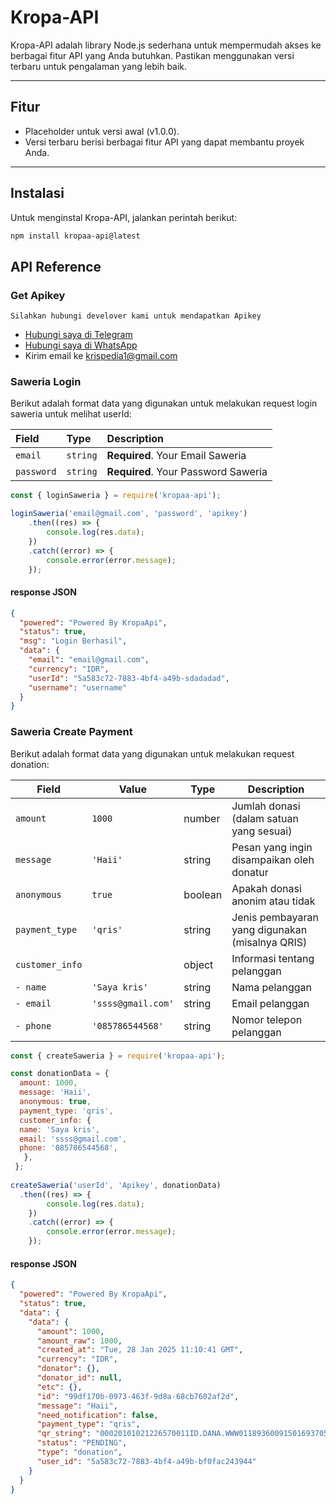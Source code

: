 # Kropa-API

Kropa-API adalah library Node.js sederhana untuk mempermudah akses ke berbagai fitur API yang Anda butuhkan. Pastikan menggunakan versi terbaru untuk pengalaman yang lebih baik.

---

## **Fitur**
- Placeholder untuk versi awal (v1.0.0).
- Versi terbaru berisi berbagai fitur API yang dapat membantu proyek Anda.

---

## **Instalasi**
Untuk menginstal Kropa-API, jalankan perintah berikut:

```sh
npm install kropaa-api@latest
```

## API Reference

### Get Apikey
`Silahkan hubungi develover kami untuk mendapatkan Apikey`
- [Hubungi saya di Telegram](https://t.me/csegenix21)  
- [Hubungi saya di WhatsApp](https://wa.me/62882007324217)  
- Kirim email ke [krispedia1@gmail.com](mailto:krispedia1@gmail.com)

###  Saweria Login
Berikut adalah format data yang digunakan untuk melakukan request login saweria untuk melihat userId:

| Field | Type     | Description                |
| :-------- | :------- | :------------------------- |
| `email` | `string` | **Required**. Your Email Saweria |
| `password` | `string` | **Required**. Your Password Saweria |
```javascript 
const { loginSaweria } = require('kropaa-api');

loginSaweria('email@gmail.com', 'password', 'apikey')
    .then((res) => {
        console.log(res.data);
    })
    .catch((error) => {
        console.error(error.message);
    });
```
#### response JSON
```json
{
  "powered": "Powered By KropaApi",
  "status": true,
  "msg": "Login Berhasil",
  "data": {
    "email": "email@gmail.com",
    "currency": "IDR",
    "userId": "5a583c72-7883-4bf4-a49b-sdadadad",
    "username": "username"
  }
}
```
###  Saweria Create Payment

Berikut adalah format data yang digunakan untuk melakukan request donation:

| Field            | Value                   | Type       | Description                                               |
|------------------|-------------------------|------------|-----------------------------------------------------------|
| `amount`         | `1000`                  | number     | Jumlah donasi (dalam satuan yang sesuai)                  |
| `message`        | `'Haii'`                | string     | Pesan yang ingin disampaikan oleh donatur                 |
| `anonymous`      | `true`                  | boolean    | Apakah donasi anonim atau tidak                           |
| `payment_type`   | `'qris'`                | string     | Jenis pembayaran yang digunakan (misalnya QRIS)           |
| `customer_info`  |                         | object     | Informasi tentang pelanggan                               |
| `- name`         | `'Saya kris'`           | string     | Nama pelanggan                                            |
| `- email`        | `'ssss@gmail.com'`      | string     | Email pelanggan                                           |
| `- phone`        | `'085786544568'`        | string     | Nomor telepon pelanggan                                   |

```javascript
const { createSaweria } = require('kropaa-api');

const donationData = {
  amount: 1000,
  message: 'Haii',
  anonymous: true,
  payment_type: 'qris',
  customer_info: {
  name: 'Saya kris',
  email: 'ssss@gmail.com',
  phone: '085786544568',
   },
 };
 
createSaweria('userId', 'Apikey', donationData)
  .then((res) => {
        console.log(res.data);
    })
    .catch((error) => {
        console.error(error.message);
    });
```

#### response JSON

```json
{
  "powered": "Powered By KropaApi",
  "status": true,
  "data": {
    "data": {
      "amount": 1000,
      "amount_raw": 1000,
      "created_at": "Tue, 28 Jan 2025 11:10:41 GMT",
      "currency": "IDR",
      "donator": {},
      "donator_id": null,
      "etc": {},
      "id": "99df170b-0973-463f-9d8a-68cb7602af2d",
      "message": "Haii",
      "need_notification": false,
      "payment_type": "qris",
      "qr_string": "00020101021226570011ID.DANA.WWW011893600915016937059202091693705920303UME51440014ID.CO.QRIS.WWW0215ID20210917307330303UME520473925303360540410005802ID5907saweria6015Kota Jakarta Pu61051034062720115Q4YcjGk4XhN57KZ60490011ID.DANA.WWW0425MER202107140077450960864105011630437A5",
      "status": "PENDING",
      "type": "donation",
      "user_id": "5a583c72-7883-4bf4-a49b-bf0fac243944"
    }
  }
}
```
